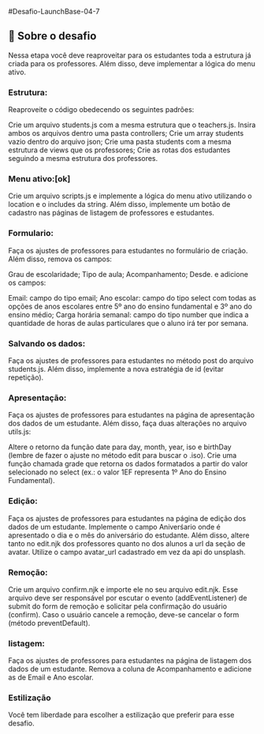 
#Desafio-LaunchBase-04-7



## :rocket: Sobre o desafio
Nessa etapa você deve reaproveitar para os estudantes toda a estrutura já criada para os professores. Além disso, deve implementar a lógica do menu ativo.

### Estrutura:

Reaproveite o código obedecendo os seguintes padrões:

Crie um arquivo students.js com a mesma estrutura que o teachers.js. Insira ambos os arquivos dentro uma pasta controllers;
Crie um array students vazio dentro do arquivo json;
Crie uma pasta students com a mesma estrutura de views que os professores;
Crie as rotas dos estudantes seguindo a mesma estrutura dos professores.

### Menu ativo:[ok]

Crie um arquivo scripts.js e implemente a lógica do menu ativo utilizando o location e o includes da string. Além disso, implemente um botão de cadastro nas páginas de listagem de professores e estudantes.

### Formulario:

Faça os ajustes de professores para estudantes no formulário de criação. Além disso, remova os campos:

Grau de escolaridade;
Tipo de aula;
Acompanhamento;
Desde.
e adicione os campos:

Email: campo do tipo email;
Ano escolar: campo do tipo select com todas as opções de anos escolares entre 5º ano do ensino fundamental e 3º ano do ensino médio;
Carga horária semanal: campo do tipo number que indica a quantidade de horas de aulas particulares que o aluno irá ter por semana.

### Salvando os dados:

Faça os ajustes de professores para estudantes no método post do arquivo students.js. Além disso, implemente a nova estratégia de id (evitar repetição).

### Apresentação:

Faça os ajustes de professores para estudantes na página de apresentação dos dados de um estudante. Além disso, faça duas alterações no arquivo utils.js:

Altere o retorno da função date para day, month, year, iso e birthDay (lembre de fazer o ajuste no método edit para buscar o .iso).
Crie uma função chamada grade que retorna os dados formatados a partir do valor selecionado no select (ex.: o valor 1EF representa 1º Ano do Ensino Fundamental).

### Edição:

Faça os ajustes de professores para estudantes na página de edição dos dados de um estudante. Implemente o campo Aniverśario onde é apresentado o dia e o mês do aniversário do estudante. Além disso, altere tanto no edit.njk dos professores quanto no dos alunos a url da seção de avatar. Utilize o campo avatar_url cadastrado em vez da api do unsplash.

### Remoção:

Crie um arquivo confirm.njk e importe ele no seu arquivo edit.njk. Esse arquivo deve ser responsável por escutar o evento (addEventListener) de submit do form de remoção e solicitar pela confirmação do usuário (confirm). Caso o usuário cancele a remoção, deve-se cancelar o form (método preventDefault).

### listagem: 

Faça os ajustes de professores para estudantes na página de listagem dos dados de um estudante. Remova a coluna de Acompanhamento e adicione as de Email e Ano escolar.

### Estilização
Você tem liberdade para escolher a estilização que preferir para esse desafio.
